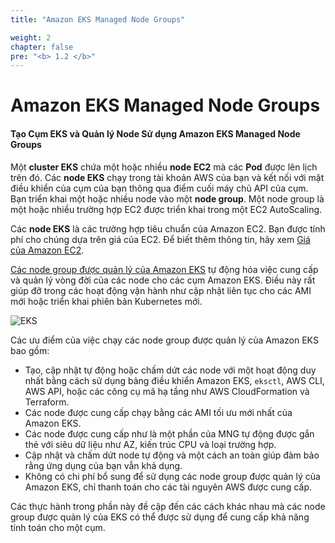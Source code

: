 ```yaml
---
title: "Amazon EKS Managed Node Groups"

weight: 2
chapter: false
pre: "<b> 1.2 </b>"
---
```


# Amazon EKS Managed Node Groups

#### **Tạo Cụm EKS và Quản lý Node Sử dụng Amazon EKS Managed Node Groups**

Một **cluster EKS** chứa một hoặc nhiều **node EC2** mà các **Pod** được lên lịch trên đó. Các **node EKS** chạy trong tài khoản AWS của bạn và kết nối với mặt điều khiển của cụm của bạn thông qua điểm cuối máy chủ API của cụm. Bạn triển khai một hoặc nhiều node vào một **node group**. Một node group là một hoặc nhiều trường hợp EC2 được triển khai trong một EC2 AutoScaling.

Các **node EKS** là các trường hợp tiêu chuẩn của Amazon EC2. Bạn được tính phí cho chúng dựa trên giá của EC2. Để biết thêm thông tin, hãy xem [Giá của Amazon EC2](https://aws.amazon.com/ec2/pricing/).

[Các node group được quản lý của Amazon EKS](https://docs.aws.amazon.com/eks/latest/userguide/managed-node-groups.html) tự động hóa việc cung cấp và quản lý vòng đời của các node cho các cụm Amazon EKS. Điều này rất giúp đỡ trong các hoạt động vận hành như cập nhật liên tục cho các AMI mới hoặc triển khai phiên bản Kubernetes mới.

![EKS](../../../images/4/00013.png?featherlight=false&width=30pc)

Các ưu điểm của việc chạy các node group được quản lý của Amazon EKS bao gồm:

- Tạo, cập nhật tự động hoặc chấm dứt các node với một hoạt động duy nhất bằng cách sử dụng bảng điều khiển Amazon EKS, `eksctl`, AWS CLI, AWS API, hoặc các công cụ mã hạ tầng như AWS CloudFormation và Terraform.
- Các node được cung cấp chạy bằng các AMI tối ưu mới nhất của Amazon EKS.
- Các node được cung cấp như là một phần của MNG tự động được gắn thẻ với siêu dữ liệu như AZ, kiến trúc CPU và loại trường hợp.
- Cập nhật và chấm dứt node tự động và một cách an toàn giúp đảm bảo rằng ứng dụng của bạn vẫn khả dụng.
- Không có chi phí bổ sung để sử dụng các node group được quản lý của Amazon EKS, chỉ thanh toán cho các tài nguyên AWS được cung cấp.

Các thực hành trong phần này đề cập đến các cách khác nhau mà các node group được quản lý của EKS có thể được sử dụng để cung cấp khả năng tính toán cho một cụm.

